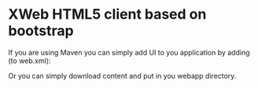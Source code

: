 # XWeb HTML5 client based on bootstrap

If you are using Maven you can simply add UI to  you application by adding (to web.xml):



Or you can simply download content and put in you webapp directory.
